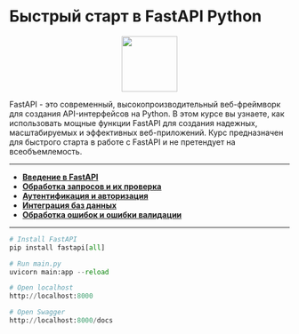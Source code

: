# Быстрый старт в FastAPI Python

<div id="header" align="center">
  <img src="https://cdn.stepik.net/media/cache/images/courses/179694/cover_2HZfMiD/e299b805d8a7fec802fadf23c2ab58d5.png" width="100"/>
</div>

FastAPI - это современный, высокопроизводительный веб-фреймворк для создания API-интерфейсов на Python. В этом курсе вы узнаете, как использовать мощные функции FastAPI для создания надежных, масштабируемых и эффективных веб-приложений. Курс предназначен для быстрого старта в работе с FastAPI и не претендует на всеобъемлемость.

---

- [**Введение в FastAPI**](https://github.com/vypiemzalyubov/fastapi/tree/main/1.%20Introduction%20to%20FastAPI)
- [**Обработка запросов и их проверка**](https://github.com/vypiemzalyubov/fastapi/tree/main/2.%20Processing%20and%20verification%20of%20requests)
- [**Аутентификация и авторизация**](https://github.com/vypiemzalyubov/fastapi/tree/main/3.%20Authentication%20and%20authorization)
- [**Интеграция баз данных**](https://github.com/vypiemzalyubov/fastapi/tree/main/4.%20Database%20integration)
- [**Обработка ошибок и ошибки валидации**](https://github.com/vypiemzalyubov/fastapi/tree/main/5.%20Error%20handling%20and%20validation%20errors)

---

```python
# Install FastAPI
pip install fastapi[all]

# Run main.py
uvicorn main:app --reload

# Open localhost
http://localhost:8000

# Open Swagger
http://localhost:8000/docs
```
